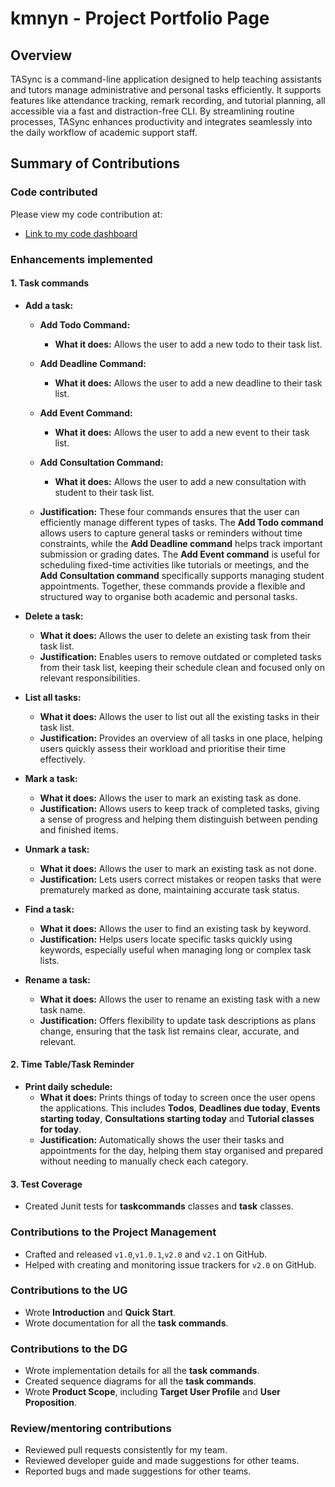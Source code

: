 # kmnyn - Project Portfolio Page

## Overview
TASync is a command-line application designed to help teaching assistants and tutors manage administrative and personal tasks efficiently. It supports features like attendance tracking, remark recording, and tutorial planning, all accessible via a fast and distraction-free CLI. By streamlining routine processes, TASync enhances productivity and integrates seamlessly into the daily workflow of academic support staff.

## Summary of Contributions
### Code contributed
Please view my code contribution at:
- [Link to my code dashboard](#https://nus-cs2113-ay2425s2.github.io/tp-dashboard/?search=kmnyn&breakdown=true&sort=groupTitle%20dsc&sortWithin=title&since=2025-02-21&timeframe=commit&mergegroup=&groupSelect=groupByRepos&checkedFileTypes=docs~functional-code~test-code~other)

### Enhancements implemented

#### 1. Task commands
- **Add a task:**

    - **Add Todo Command:**
        - **What it does:** Allows the user to add a new todo to their task list.

    - **Add Deadline Command:**
        - **What it does:** Allows the user to add a new deadline to their task list.

    - **Add Event Command:**
        - **What it does:** Allows the user to add a new event to their task list.

    - **Add Consultation Command:**
        - **What it does:** Allows the user to add a new consultation with student to their task list.
    - **Justification:** These four commands ensures that the user can efficiently manage different types of tasks. The **Add Todo command** allows users to capture general tasks or reminders without time constraints, while the **Add Deadline command** helps track important submission or grading dates. The **Add Event command** is useful for scheduling fixed-time activities like tutorials or meetings, and the **Add Consultation command** specifically supports managing student appointments. Together, these commands provide a flexible and structured way to organise both academic and personal tasks.

- **Delete a task:**
  - **What it does:** Allows the user to delete an existing task from their task list.
  - **Justification:** Enables users to remove outdated or completed tasks from their task list, keeping their schedule clean and focused only on relevant responsibilities.

- **List all tasks:**
    - **What it does:** Allows the user to list out all the existing tasks in their task list.
    - **Justification:** Provides an overview of all tasks in one place, helping users quickly assess their workload and prioritise their time effectively.

- **Mark a task:**
    - **What it does:** Allows the user to mark an existing task as done.
    - **Justification:** Allows users to keep track of completed tasks, giving a sense of progress and helping them distinguish between pending and finished items.

- **Unmark a task:**
    - **What it does:** Allows the user to mark an existing task as not done.
    - **Justification:** Lets users correct mistakes or reopen tasks that were prematurely marked as done, maintaining accurate task status.

- **Find a task:**
    - **What it does:** Allows the user to find an existing task by keyword.
    - **Justification:** Helps users locate specific tasks quickly using keywords, especially useful when managing long or complex task lists.

- **Rename a task:** 
    - **What it does:** Allows the user to rename an existing task with a new task name.
    - **Justification:** Offers flexibility to update task descriptions as plans change, ensuring that the task list remains clear, accurate, and relevant.

#### 2. Time Table/Task Reminder
- **Print daily schedule:**
    - **What it does:** Prints things of today to screen once the user opens the applications. This includes **Todos**, **Deadlines due today**, **Events starting today**, **Consultations starting today** and **Tutorial classes for today**.
    - **Justification:** Automatically shows the user their tasks and appointments for the day, helping them stay organised and prepared without needing to manually check each category.

#### 3. Test Coverage
- Created Junit tests for **taskcommands** classes and **task** classes.

### Contributions to the Project Management
- Crafted and released `v1.0`,`v1.0.1`,`v2.0` and `v2.1` on GitHub.
- Helped with creating and monitoring issue trackers for `v2.0` on GitHub.

### Contributions to the UG
- Wrote **Introduction** and **Quick Start**.
- Wrote documentation for all the **task commands**.

### Contributions to the DG
- Wrote implementation details for all the **task commands**.
- Created sequence diagrams for all the **task commands**.
- Wrote **Product Scope**, including **Target User Profile** and **User Proposition**.

### Review/mentoring contributions
- Reviewed pull requests consistently for my team.
- Reviewed developer guide and made suggestions for other teams. 
- Reported bugs and made suggestions for other teams.